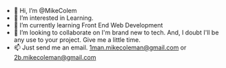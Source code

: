 - 👋 Hi, I’m @MikeColem
- 👀 I’m interested in Learning.
- 🌱 I’m currently learning Front End Web Development
- 💞️ I’m looking to collaborate on I'm brand new to tech.  And, I doubt I'll be any  use to your project.  Give me a little time.
- 📫 Just send me an email.  1man.mikecoleman@gmail.com or 2b.mikecoleman@gmail.com

<!---
MikeColem/MikeColem is a ✨ special ✨ repository because its `README.md` (this file) appears on your GitHub profile.
You can click the Preview link to take a look at your changes.
--->
